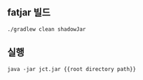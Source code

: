 ## fatjar 빌드

```
./gradlew clean shadowJar
```

## 실행

```
java -jar jct.jar {{root directory path}}
```